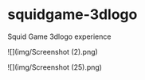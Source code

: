 # squidgame-3dlogo

Squid Game 3dlogo  experience

![](img/Screenshot (2).png)



![](img/Screenshot (25).png)

